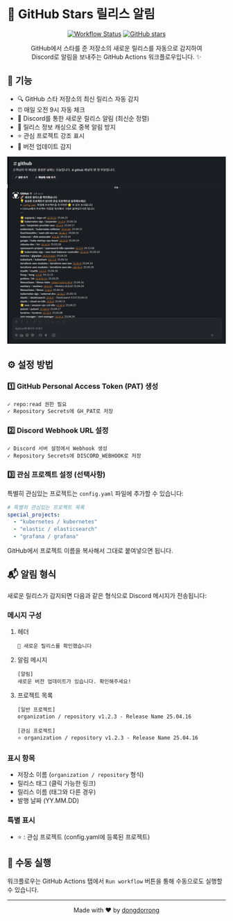 # 🌟 GitHub Stars 릴리스 알림

<div align="center">

[![Workflow Status](https://github.com/dongdorrong/github-stars-notification/actions/workflows/notify-starred-releases.yml/badge.svg)](https://github.com/dongdorrong/github-stars-notification/actions)
[![GitHub stars](https://img.shields.io/github/stars/dongdorrong/github-stars-notification?style=social)](https://github.com/dongdorrong/github-stars-notification)

GitHub에서 스타를 준 저장소의 새로운 릴리스를 자동으로 감지하여 <br>
Discord로 알림을 보내주는 GitHub Actions 워크플로우입니다. ✨

</div>

## 🎯 기능

- 🔍 GitHub 스타 저장소의 최신 릴리스 자동 감지
- ⏰ 매일 오전 9시 자동 체크
- 💬 Discord를 통한 새로운 릴리스 알림 (최신순 정렬)
- 💾 릴리스 정보 캐싱으로 중복 알림 방지
- ⭐ 관심 프로젝트 강조 표시
- 📝 버전 업데이트 감지

<div align="center">

![GitHub Stars Notification](images/sample.png)

</div>

## ⚙️ 설정 방법

### 1️⃣ GitHub Personal Access Token (PAT) 생성
```bash
✓ repo:read 권한 필요
✓ Repository Secrets에 GH_PAT로 저장
```

### 2️⃣ Discord Webhook URL 설정
```bash
✓ Discord 서버 설정에서 Webhook 생성
✓ Repository Secrets에 DISCORD_WEBHOOK로 저장
```

### 3️⃣ 관심 프로젝트 설정 (선택사항)
특별히 관심있는 프로젝트는 `config.yaml` 파일에 추가할 수 있습니다:
```yaml
# 특별히 관심있는 프로젝트 목록
special_projects:
  - "kubernetes / kubernetes"
  - "elastic / elasticsearch"
  - "grafana / grafana"
```
GitHub에서 프로젝트 이름을 복사해서 그대로 붙여넣으면 됩니다.

## 📬 알림 형식

새로운 릴리스가 감지되면 다음과 같은 형식으로 Discord 메시지가 전송됩니다:

### 메시지 구성
1. 헤더
   ```
   🚀 새로운 릴리스를 확인했습니다
   ```

2. 알림 메시지
   ```
   [알림]
   새로운 버전 업데이트가 있습니다. 확인해주세요!
   ```

3. 프로젝트 목록
   ```
   [일반 프로젝트]
   organization / repository v1.2.3 - Release Name 25.04.16

   [관심 프로젝트]
   ⭐ organization / repository v1.2.3 - Release Name 25.04.16
   ```

### 표시 항목
- 저장소 이름 (`organization / repository` 형식)
- 릴리스 태그 (클릭 가능한 링크)
- 릴리스 이름 (태그와 다른 경우)
- 발행 날짜 (YY.MM.DD)

### 특별 표시
- ⭐ : 관심 프로젝트 (config.yaml에 등록된 프로젝트)

## 🚀 수동 실행

워크플로우는 GitHub Actions 탭에서 `Run workflow` 버튼을 통해 수동으로도 실행할 수 있습니다.

---

<div align="center">
Made with ❤️ by <a href="https://github.com/dongdorrong">dongdorrong</a>
</div> 